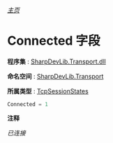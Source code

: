 ###### [主页](./Index.md "主页")

# Connected 字段

**程序集** : [SharpDevLib.Transport.dll](./SharpDevLib.Transport.assembly.md "SharpDevLib.Transport.dll")

**命名空间** : [SharpDevLib.Transport](./SharpDevLib.Transport.namespace.md "SharpDevLib.Transport")

**所属类型** : [TcpSessionStates](./SharpDevLib.Transport.TcpSessionStates.md "TcpSessionStates")
``` csharp
Connected = 1
```

**注释**

*已连接*



